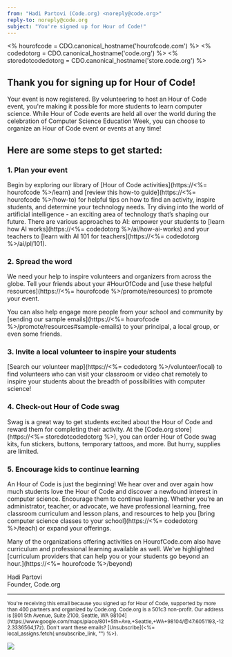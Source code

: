 ```yaml
---
from: "Hadi Partovi (Code.org) <noreply@code.org>"
reply-to: noreply@code.org
subject: "You're signed up for Hour of Code!"
---
```

  <% hourofcode = CDO.canonical_hostname('hourofcode.com') %>
  <% codedotorg = CDO.canonical_hostname('code.org') %>
  <% storedotcodedotorg = CDO.canonical_hostname('store.code.org') %>

## Thank you for signing up for Hour of Code!
Your event is now registered. By volunteering to host an Hour of Code event, you're making it possible for more students to learn computer science. While Hour of Code events are held all over the world during the celebration of Computer Science Education Week, you can choose to organize an Hour of Code event or events at any time! 

## Here are some steps to get started:

### 1. Plan your event
Begin by exploring our library of [Hour of Code activities](https://<%= hourofcode %>/learn) and [review this how-to guide](https://<%= hourofcode %>/how-to) for helpful tips on how to find an activity, inspire students, and determine your technology needs. Try diving into the world of artificial intelligence - an exciting area of technology that’s shaping our future. There are various approaches to AI: empower your students to [learn how AI works](https://<%= codedotorg %>/ai/how-ai-works) and your teachers to [learn with AI 101 for teachers](https://<%= codedotorg %>/ai/pl/101).

### 2. Spread the word
We need your help to inspire volunteers and organizers from across the globe. Tell your friends about your #HourOfCode and [use these helpful resources](https://<%= hourofcode %>/promote/resources) to promote your event.

You can also help engage more people from your school and community by [sending our sample emails](https://<%= hourofcode %>/promote/resources#sample-emails) to your principal, a local group, or even some friends.


### 3. Invite a local volunteer to inspire your students
[Search our volunteer map](https://<%= codedotorg %>/volunteer/local) to find volunteers who can visit your classroom or video chat remotely to inspire your students about the breadth of possibilities with computer science!

### 4. Check-out Hour of Code swag
Swag is a great way to get students excited about the Hour of Code and reward them for completing their activity. At the [Code.org store](https://<%= storedotcodedotorg %>), you can order Hour of Code swag kits, fun stickers, buttons, temporary tattoos, and more. But hurry, supplies are limited.

### 5. Encourage kids to continue learning 
An Hour of Code is just the beginning! We hear over and over again how much students love the Hour of Code and discover a newfound interest in computer science. Encourage them to continue learning. Whether you're an administrator, teacher, or advocate, we have professional learning, free classroom curriculum and lesson plans, and resources to help you [bring computer science classes to your school](https://<%= codedotorg %>/teach) or expand your offerings.  

Many of the organizations offering activities on HourofCode.com also have curriculum and professional learning available as well. We've highlighted [curriculum providers that can help you or your students go beyond an hour.](https://<%= hourofcode %>/beyond)


Hadi Partovi<br />
Founder, Code.org<br />

<hr/>
<small>
You're receiving this email because you signed up for Hour of Code, supported by more than 400 partners and organized by Code.org. Code.org is a 501c3 non-profit. Our address is [801 5th Avenue, Suite 2100, Seattle, WA 98104](https://www.google.com/maps/place/801+5th+Ave,+Seattle,+WA+98104/@47.6051193,-122.3336564,17z). Don't want these emails? [Unsubscribe](<%= local_assigns.fetch(:unsubscribe_link, "") %>).
</small>

![](<%= local_assigns.fetch(:tracking_pixel, "") %>)